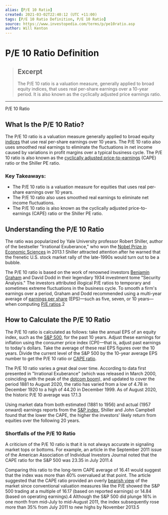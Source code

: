```yaml
---
alias: [P/E 10 Ratio]
created: 2021-03-02T22:40:12 (UTC +11:00)
tags: [P/E 10 Ratio Definition, P/E 10 Ratio]
source: https://www.investopedia.com/terms/p/pe10ratio.asp
author: Will Kenton
---
```


# P/E 10 Ratio Definition

> ## Excerpt
> The P/E 10 ratio is a valuation measure, generally applied to broad equity indices, that uses real per-share earnings over a 10-year period. It is also known as the cyclically adjusted price earnings ratio.

---

P/E 10 Ratio
## What Is the P/E 10 Ratio?

The P/E 10 ratio is a valuation measure generally applied to broad equity [indices](https://www.investopedia.com/terms/i/index.asp) that use real per-share earnings over 10 years. The P/E 10 ratio also uses smoothed real earnings to eliminate the fluctuations in net income caused by variations in profit margins over a typical business cycle. The P/E 10 ratio is also known as the [cyclically adjusted price-to-earnings](https://www.investopedia.com/terms/c/cape-ratio.asp) (CAPE) ratio or the Shiller PE ratio.

### Key Takeaways:

-   The P/E 10 ratio is a valuation measure for equities that uses real per-share earnings over 10 years.
-   The P/E 10 ratio also uses smoothed real earnings to eliminate net income fluctuations.
-   The P/E 10 ratio is also known as the cyclically adjusted price-to-earnings (CAPE) ratio or the Shiller PE ratio.

## Understanding the P/E 10 Ratio

The ratio was popularized by Yale University professor Robert Shiller, author of the bestseller "Irrational Exuberance," who won the [Nobel Prize in Economic Sciences](https://www.investopedia.com/terms/n/nobel-memorial-prize-in-economic-sciences.asp) in 2013.1 Shiller attracted attention after he warned that the frenetic U.S. stock market rally of the late-1990s would turn out to be a bubble.

The P/E 10 ratio is based on the work of renowned investors [Benjamin Graham](https://www.investopedia.com/terms/b/bengraham.asp) and David Dodd in their legendary 1934 investment tome "Security Analysis." The investors attributed illogical P/E ratios to temporary and sometimes extreme fluctuations in the business cycle. To smooth a firm's earnings over a period, Graham and Dodd recommended using a multi-year average of [earnings per share](https://www.investopedia.com/terms/e/eps.asp) (EPS)—such as five, seven, or 10 years—when computing [P/E ratios](https://www.investopedia.com/terms/p/price-earningsratio.asp).2

## How to Calculate the P/E 10 Ratio

The P/E 10 ratio is calculated as follows: take the annual EPS of an equity index, such as the [S&P 500](https://www.investopedia.com/terms/s/sp500.asp), for the past 10 years. Adjust these earnings for inflation using the consumer price index (CPI)—that is, adjust past earnings to today's dollars. Take the average of these real EPS figures over the 10 years. Divide the current level of the S&P 500 by the 10-year average EPS number to get the P/E 10 ratio or [CAPE ratio](https://www.investopedia.com/terms/c/cape-ratio.asp).

The P/E 10 ratio varies a great deal over time. According to data first presented in "Irrational Exuberance" (which was released in March 2000, coinciding with the peak of the [dotcom boom](https://www.investopedia.com/terms/d/dotcom-bubble.asp)), and updated to cover the period 1881 to August 2020, the ratio has varied from a low of 4.78 in December 1920 to a high of 44.20 in December 1999. As of August 2020, the historic P/E 10 average was 17.1.3

Using market data from both estimated (1881 to 1956) and actual (1957 onward) earnings reports from the [S&P index](https://www.investopedia.com/terms/s/sp500.asp), Shiller and John Campbell found that the lower the CAPE, the higher the investors' likely return from equities over the following 20 years.

### Shortfalls of the P/E 10 Ratio

A criticism of the P/E 10 ratio is that it is not always accurate in signaling market tops or bottoms. For example, an article in the September 2011 issue of the American Association of Individual Investors Journal noted that the CAPE ratio for the S&P 500 was 23.35 in July 2011.4

Comparing this ratio to the long-term CAPE average of 16.41 would suggest that the index was more than 40% overvalued at that point. The article suggested that the CAPE ratio provided an overly [bearish view](https://www.investopedia.com/terms/b/bearmarket.asp) of the market since conventional valuation measures like the P/E showed the S&P 500 trading at a multiple of 16.17 (based on reported earnings) or 14.84 (based on operating earnings).4 Although the S&P 500 did plunge 16% in one month from mid-July to mid-August 2011, the index subsequently rose more than 35% from July 2011 to new highs by November 2013.5
